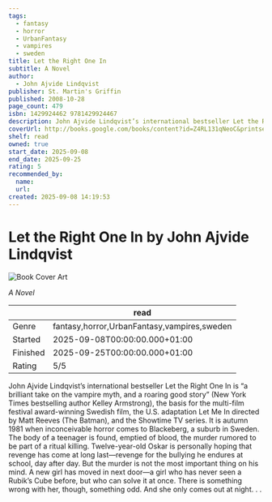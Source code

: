 ```yaml
---
tags:
  - fantasy
  - horror
  - UrbanFantasy
  - vampires
  - sweden
title: Let the Right One In
subtitle: A Novel
author:
  - John Ajvide Lindqvist
publisher: St. Martin's Griffin
published: 2008-10-28
page_count: 479
isbn: 1429924462 9781429924467
description: John Ajvide Lindqvist’s international bestseller Let the Right One In is “a brilliant take on the vampire myth, and a roaring good story” (New York Times bestselling author Kelley Armstrong), the basis for the multi-film festival award-winning Swedish film, the U.S. adaptation Let Me In directed by Matt Reeves (The Batman), and the Showtime TV series. It is autumn 1981 when inconceivable horror comes to Blackeberg, a suburb in Sweden. The body of a teenager is found, emptied of blood, the murder rumored to be part of a ritual killing. Twelve-year-old Oskar is personally hoping that revenge has come at long last—revenge for the bullying he endures at school, day after day. But the murder is not the most important thing on his mind. A new girl has moved in next door—a girl who has never seen a Rubik’s Cube before, but who can solve it at once. There is something wrong with her, though, something odd. And she only comes out at night. . .
coverUrl: http://books.google.com/books/content?id=Z4RL131qNeoC&printsec=frontcover&img=1&zoom=1&source=gbs_api
shelf: read
owned: true
start_date: 2025-09-08
end_date: 2025-09-25
rating: 5
recommended_by:
  name:
  url:
created: 2025-09-08 14:19:53
---
```


# Let the Right One In by John Ajvide Lindqvist

![Book Cover Art](http://books.google.com/books/content?id=Z4RL131qNeoC&printsec=frontcover&img=1&zoom=1&source=gbs_api)

_A Novel_

| &nbsp; | read |
| --- | --- |
| Genre | fantasy,horror,UrbanFantasy,vampires,sweden |
| Started | 2025-09-08T00:00:00.000+01:00 |
| Finished | 2025-09-25T00:00:00.000+01:00 |
| Rating | 5/5 |

John Ajvide Lindqvist’s international bestseller Let the Right One In is “a brilliant take on the vampire myth, and a roaring good story” (New York Times bestselling author Kelley Armstrong), the basis for the multi-film festival award-winning Swedish film, the U.S. adaptation Let Me In directed by Matt Reeves (The Batman), and the Showtime TV series. It is autumn 1981 when inconceivable horror comes to Blackeberg, a suburb in Sweden. The body of a teenager is found, emptied of blood, the murder rumored to be part of a ritual killing. Twelve-year-old Oskar is personally hoping that revenge has come at long last—revenge for the bullying he endures at school, day after day. But the murder is not the most important thing on his mind. A new girl has moved in next door—a girl who has never seen a Rubik’s Cube before, but who can solve it at once. There is something wrong with her, though, something odd. And she only comes out at night. . .

